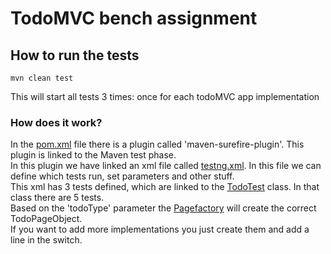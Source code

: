 # TodoMVC bench assignment

## How to run the tests

`mvn clean test`

This will start all tests 3 times: once for each todoMVC app implementation

### How does it work?

In the [pom.xml](pom.xml) file there is a plugin called 'maven-surefire-plugin'. This plugin is linked to the Maven test phase.\
In this plugin we have linked an xml file called [testng.xml](src/test/resources/testng.xml). In this file we can define which tests run, set parameters and other stuff.\
This xml has 3 tests defined, which are linked to the [TodoTest](src/test/java/com/todomvc/TodoTest.java) class. In that class there are 5 tests.\
Based on the 'todoType' parameter the [Pagefactory](src/test/java/com/todomvc/pageobjects/PageFactory.java) will create the correct TodoPageObject.\
If you want to add more implementations you just create them and add a line in the switch.
